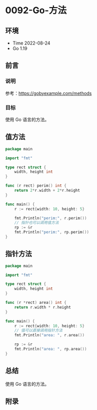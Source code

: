 # 0092-Go-方法

## 环境

- Time 2022-08-24
- Go 1.19

## 前言

### 说明

参考：<https://gobyexample.com/methods>

### 目标

使用 Go 语言的方法。

## 值方法

```go
package main

import "fmt"

type rect struct {
    width, height int
}

func (r rect) perim() int {
    return 2*r.width + 2*r.height
}

func main() {
    r := rect{width: 10, height: 5}

    fmt.Println("perim:", r.perim())
    // 指针也可以调用值方法
    rp := &r
    fmt.Println("perim:", rp.perim())
}
```

## 指针方法

```go
package main

import "fmt"

type rect struct {
    width, height int
}

func (r *rect) area() int {
    return r.width * r.height
}

func main() {
    r := rect{width: 10, height: 5}
    // 值可以直接调用指针方法
    fmt.Println("area: ", r.area())

    rp := &r
    fmt.Println("area: ", rp.area())
}
```

## 总结

使用 Go 语言的方法。

## 附录
